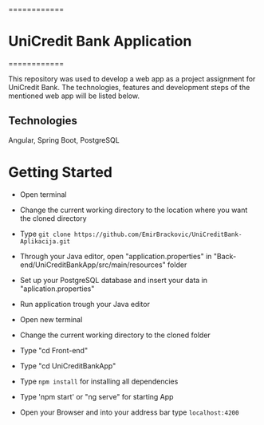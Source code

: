 ============

# UniCredit Bank Application

============

This repository was used to develop a web app as a project assignment for UniCredit Bank. The technologies, features and development steps of the mentioned web app will be listed below.

## Technologies

Angular, Spring Boot, PostgreSQL

# Getting Started

- Open terminal
- Change the current working directory to the location where you want the cloned directory
- Type `git clone https://github.com/EmirBrackovic/UniCreditBank-Aplikacija.git`


- Through your Java editor, open "application.properties" in "Back-end/UniCreditBankApp/src/main/resources" folder
- Set up your PostgreSQL database and insert your data in "aplication.properties"
- Run application trough your Java editor

- Open new terminal
- Change the current working directory to the cloned folder
- Type "cd Front-end"
- Type "cd UniCreditBankApp"
- Type `npm install` for installing all dependencies 
- Type 'npm start' or "ng serve" for starting App

- Open your Browser and into your address bar type `localhost:4200`




